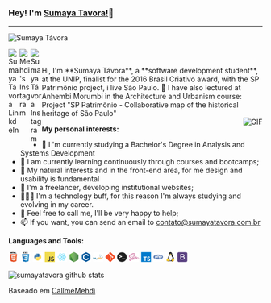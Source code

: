 

### Hey! I'm [Sumaya Tavora!](https://sumayatavora.github.io/portifolio/)👋
<hr>

<p align="left"> <img src="https://komarev.com/ghpvc/?username=sumayatavora" alt="Sumaya Távora" /> </p>

<a href="https://www.linkedin.com/in/sumayatavora/">
  <img align="left" alt="Sumaya Távora LinkdeIn" width="22px" src="https://cdn.jsdelivr.net/npm/simple-icons@v3/icons/linkedin.svg" />
</a>
<a href="https://www.instagram.com/sumayatavora/">
  <img align="left" alt="Mehdi's Instagram" width="22px" src="https://cdn.jsdelivr.net/npm/simple-icons@v3/icons/instagram.svg" />
</a>
<a href="https://www.facebook.com/sumayatavora">
  <img align="left" alt="Sumaya Távora Instagram" width="22px" src="https://cdn.jsdelivr.net/npm/simple-icons@v3/icons/facebook.svg" />
</a>
<br/>
<br/>
Hi, I'm  **Sumaya Távora**, a  **software development student**,  at the UNIP, finalist for the 2016 Brasil Criativo award, with the SP Patrimônio project, i live  São Paulo.
🚀 I have also lectured at Anhembi Morumbi in the Architecture and Urbanism course: Project "SP Patrimônio - Collaborative map of the historical heritage of São Paulo"
<br/>
<img align="right" alt="GIF" src="https://media.giphy.com/media/oZKuC9DJUK2yc/giphy.gif"/>

  
**My personal interests:**

* 💼 I 'm currently studying a Bachelor's Degree in Analysis and Systems Development
* 🌱 I am currently learning continuously through courses and bootcamps;
* 🤔 My natural interests and in the front-end area, for me design and usability is fundamental
* 💼 I'm a freelancer, developing institutional websites; 
* 👨🏽‍💻 I'm a technology buff, for this reason I'm always studying and evolving in my career.
* 💬 Feel free to call me, I'll be very happy to help;
* 📫 If you want, you can send an email to contato@sumayatavora.com.br

**Languages and Tools:** 

<code><img height="20" src="https://raw.githubusercontent.com/devicons/devicon/master/icons/html5/html5-original-wordmark.svg"/></code> 
<code><img height="20" src="https://raw.githubusercontent.com/devicons/devicon/master/icons/css3/css3-original-wordmark.svg"></code>
<code><img height="20" src="https://raw.githubusercontent.com/github/explore/80688e429a7d4ef2fca1e82350fe8e3517d3494d/topics/python/python.png"></code>
<code><img height="20" src="https://raw.githubusercontent.com/github/explore/80688e429a7d4ef2fca1e82350fe8e3517d3494d/topics/javascript/javascript.png"></code>
<code><img height="20" src="https://raw.githubusercontent.com/github/explore/80688e429a7d4ef2fca1e82350fe8e3517d3494d/topics/react/react.png"></code>
<code><img height="20" src="https://raw.githubusercontent.com/github/explore/80688e429a7d4ef2fca1e82350fe8e3517d3494d/topics/nodejs/nodejs.png"></code>
<code><img height="20" src="https://raw.githubusercontent.com/devicons/devicon/master/icons/c/c-plain.svg"></code>
<code><img height="20" src="https://raw.githubusercontent.com/devicons/devicon/master/icons/mysql/mysql-original-wordmark.svg"></code>
<code><img height="20" src="https://raw.githubusercontent.com/devicons/devicon/master/icons/git/git-original.svg"></code>
<code><img height="20" src="https://raw.githubusercontent.com/github/explore/80688e429a7d4ef2fca1e82350fe8e3517d3494d/topics/terminal/terminal.png"></code>
<code><img height="20" src="https://raw.githubusercontent.com/devicons/devicon/master/icons/sass/sass-original.svg"></code>
<code><img height="20" src="https://raw.githubusercontent.com/devicons/devicon/master/icons/typescript/typescript-original.svg"></code>
<code><img height="20" src="https://raw.githubusercontent.com/devicons/devicon/master/icons/php/php-plain.svg"></code>
<code><img height="20" src="https://raw.githubusercontent.com/devicons/devicon/master/icons/linux/linux-original.svg"></code>
<code><img height="20" src="https://raw.githubusercontent.com/devicons/devicon/master/icons/bootstrap/bootstrap-plain.svg"></code>

  
![sumayatavora github stats](https://github-readme-stats.vercel.app/api?username=sumayatavora&count_private=true&show_icons=true&theme=graywhite&icon_color=268bd2&title_color=268bd2)

Baseado em [CallmeMehdi](https://github.com/CallmeMehdi)
